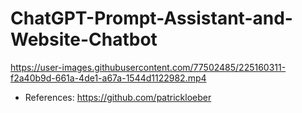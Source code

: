 # ChatGPT-Prompt-Assistant-and-Website-Chatbot


https://user-images.githubusercontent.com/77502485/225160311-f2a40b9d-661a-4de1-a67a-1544d1122982.mp4


 







 




* References: https://github.com/patrickloeber
